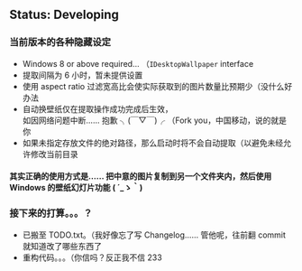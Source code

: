 ## Status: Developing  

### 当前版本的各种隐藏设定  
* Windows 8 or above required... （`IDesktopWallpaper` interface  
* 提取间隔为 6 小时，暂未提供设置  
* 使用 aspect ratio 过滤宽高比会使实际获取到的图片数量比预期少（没什么好办法  
* 自动换壁纸仅在提取操作成功完成后生效，  
  如因网络问题中断…… 抱歉 ╮(￣▽￣)╭ （Fork you，中国移动，说的就是你  
* 如果未指定存放文件的绝对路径，那么启动时将不会自动提取（以避免未经允许修改当前目录  
  
#### 其实正确的使用方式是…… 把中意的图片复制到另一个文件夹内，然后使用 Windows 的壁纸幻灯片功能 ( ´_ゝ｀)  
  
### 接下来的打算。。。？  
* 已搬至 TODO.txt。（我好像忘了写 Changelog…… 管他呢，往前翻 commit 就知道改了哪些东西了  
* 重构代码。。。（你信吗？反正我不信 233  
